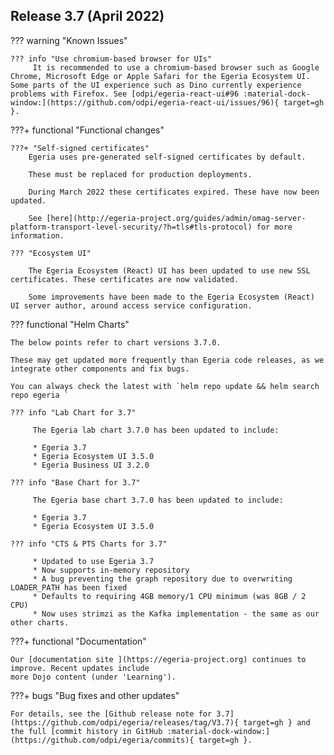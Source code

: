 <!-- SPDX-License-Identifier: CC-BY-4.0 -->
<!-- Copyright Contributors to the Egeria project. -->

## Release 3.7 (April 2022)

??? warning "Known Issues"

    ??? info "Use chromium-based browser for UIs"
         It is recommended to use a chromium-based browser such as Google Chrome, Microsoft Edge or Apple Safari for the Egeria Ecosystem UI. Some parts of the UI experience such as Dino currently experience problems with Firefox. See [odpi/egeria-react-ui#96 :material-dock-window:](https://github.com/odpi/egeria-react-ui/issues/96){ target=gh }.

???+ functional "Functional changes"

    ???+ "Self-signed certificates"
        Egeria uses pre-generated self-signed certificates by default.

        These must be replaced for production deployments.

        During March 2022 these certificates expired. These have now been updated.

        See [here](http://egeria-project.org/guides/admin/omag-server-platform-transport-level-security/?h=tls#tls-protocol) for more information.

    ??? "Ecosystem UI"

        The Egeria Ecosystem (React) UI has been updated to use new SSL certificates. These certificates are now validated.

        Some improvements have been made to the Egeria Ecosystem (React) UI server author, around access service configuration.


??? functional "Helm Charts"

    The below points refer to chart versions 3.7.0.

    These may get updated more frequently than Egeria code releases, as we integrate other components and fix bugs.

    You can always check the latest with `helm repo update && helm search repo egeria `

    ??? info "Lab Chart for 3.7"

         The Egeria lab chart 3.7.0 has been updated to include:

         * Egeria 3.7
         * Egeria Ecosystem UI 3.5.0
         * Egeria Business UI 3.2.0

    ??? info "Base Chart for 3.7"

         The Egeria base chart 3.7.0 has been updated to include:

         * Egeria 3.7
         * Egeria Ecosystem UI 3.5.0

    ??? info "CTS & PTS Charts for 3.7"

         * Updated to use Egeria 3.7
         * Now supports in-memory repository
         * A bug preventing the graph repository due to overwriting LOADER_PATH has been fixed
         * Defaults to requiring 4GB memory/1 CPU minimum (was 8GB / 2 CPU)
         * Now uses strimzi as the Kafka implementation - the same as our other charts.
 
???+ functional "Documentation"

    Our [documentation site ](https://egeria-project.org) continues to improve. Recent updates include
    more Dojo content (under 'Learning').

???+ bugs "Bug fixes and other updates"

    For details, see the [Github release note for 3.7](https://github.com/odpi/egeria/releases/tag/V3.7){ target=gh } and the full [commit history in GitHub :material-dock-window:](https://github.com/odpi/egeria/commits){ target=gh }.


